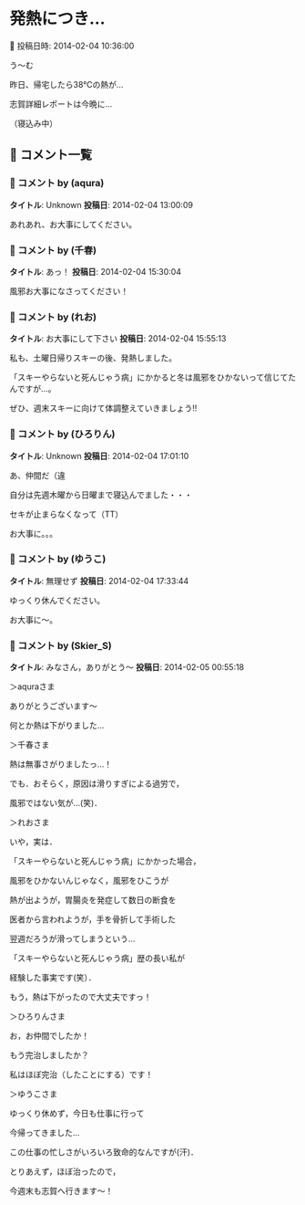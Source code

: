 # 発熱につき…

📅 投稿日時: 2014-02-04 10:36:00

う～む





昨日、帰宅したら38℃の熱が…


志賀詳細レポートは今晩に…





（寝込み中）

## 💬 コメント一覧

### 💬 コメント by (aqura)
**タイトル**: Unknown
**投稿日**: 2014-02-04 13:00:09

あれあれ、お大事にしてください。

### 💬 コメント by (千春)
**タイトル**: あっ！
**投稿日**: 2014-02-04 15:30:04

風邪お大事になさってください！

### 💬 コメント by (れお)
**タイトル**: お大事にして下さい
**投稿日**: 2014-02-04 15:55:13

私も、土曜日帰りスキーの後、発熱しました。



「スキーやらないと死んじゃう病」にかかると冬は風邪をひかないって信じてたんですが...。



ぜひ、週末スキーに向けて体調整えていきましょう!!

### 💬 コメント by (ひろりん)
**タイトル**: Unknown
**投稿日**: 2014-02-04 17:01:10

あ、仲間だ（違

自分は先週木曜から日曜まで寝込んでました・・・

セキが止まらなくなって（TT）

お大事に。。。

### 💬 コメント by (ゆうこ)
**タイトル**: 無理せず
**投稿日**: 2014-02-04 17:33:44

ゆっくり休んでください。

お大事に～。

### 💬 コメント by (Skier_S)
**タイトル**: みなさん，ありがとう～
**投稿日**: 2014-02-05 00:55:18

＞aquraさま

ありがとうございます～

何とか熱は下がりました…



＞千春さま

熱は無事さがりましたっ…！

でも．おそらく，原因は滑りすぎによる過労で，

風邪ではない気が…(笑)．



＞れおさま

いや，実は．

「スキーやらないと死んじゃう病」にかかった場合，

風邪をひかないんじゃなく，風邪をひこうが

熱が出ようが，胃腸炎を発症して数日の断食を

医者から言われようが，手を骨折して手術した

翌週だろうが滑ってしまうという…

「スキーやらないと死んじゃう病」歴の長い私が

経験した事実です(笑）．

もう，熱は下がったので大丈夫ですっ！



＞ひろりんさま

お，お仲間でしたか！

もう完治しましたか？

私はほぼ完治（したことにする）です！



＞ゆうこさま

ゆっくり休めず，今日も仕事に行って

今帰ってきました…

この仕事の忙しさがいろいろ致命的なんですが(汗)．

とりあえず，ほぼ治ったので，

今週末も志賀へ行きます～！

